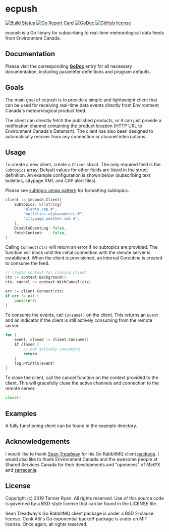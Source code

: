# ecpush
[![Build
Status](https://img.shields.io/travis/TheTannerRyan/ecpush.svg?style=flat-square)](https://travis-ci.org/TheTannerRyan/ecpush)
[![Go Report
Card](https://goreportcard.com/badge/github.com/thetannerryan/ecpush?style=flat-square)](https://goreportcard.com/report/github.com/thetannerryan/ecpush)
[![GoDoc](https://img.shields.io/badge/godoc-reference-5673AF.svg?style=flat-square)](https://pkg.go.dev/github.com/thetannerryan/ecpush)
[![GitHub
license](https://img.shields.io/github/license/TheTannerRyan/ecpush.svg?style=flat-square)](https://github.com/TheTannerRyan/ecpush/blob/master/LICENSE)

ecpush is a Go library for subscribing to real-time meteorological data feeds
from Environment Canada.


## Documentation
Please visit the corresponding
[**GoDoc**](https://pkg.go.dev/github.com/thetannerryan/ecpush) entry for all
necessary documentation, including parameter definitions and program defaults.


## Goals
The main goal of ecpush is to provide a simple and lightweight client that can
be used for receiving real-time data events directly from Environment Canada's
meteorological product feed.

The client can directly fetch the published products, or it can just provide a
notification channel containing the product location (HTTP URL to Environment
Canada's Datamart). The client has also been designed to automatically recover
from any connection or channel interruptions.


## Usage
To create a new client, create a `Client` struct. The only required field is the
`Subtopics` array. Default values for other fields are listed in the struct
definition. An example configuration is shown below (subscribing text bulletins,
citypage XML and CAP alert files).

Please see [subtopic amqp
pattern](https://github.com/MetPX/sarracenia/blob/master/doc/sr_subscribe.1.rst#subtopic-amqp-pattern-subtopic-need-to-be-set)
for formatting subtopics.
```go
client := &ecpush.Client{
    Subtopics: &[]string{
        "alerts.cap.#",
        "bulletins.alphanumeric.#",
        "citypage_weather.xml.#",
    },
    DisableEventLog: false,
    FetchContent:    false,
}
```
Calling `Connect(ctx)` will return an error if no subtopics are provided. The
function will block until the initial connection with the remote server is
established. When the client is provisioned, an internal Goroutine is created to
consume the feed.
```go
// create context for closing client
ctx := context.Background()
ctx, cancel := context.WithCancel(ctx)

err := client.Connect(ctx)
if err != nil {
    panic(err)
}
```
To consume the events, call `Consume()` on the client. This returns an `Event`
and an indicator if the client is still actively consuming from the remote
server.
```go
for {
    event, closed := client.Consume()
    if closed {
        // not actively consuming
        return
    }
    log.Println(event)
}
```
To close the client, call the cancel function on the context provided to the
client. This will gracefully close the active channels and connection to the
remote server.
```go
close()
```


## Examples
A fully functioning client can be found in the example directory.


## Acknowledgements
I would like to thank [Sean Treadway](https://github.com/streadway/) for his Go
RabbitMQ client [package](https://github.com/streadway/amqp). I would also like
to thank Environment Canada and the awesome people at Shared Services Canada for
their developments and "openness" of MetPX and
[sarracenia](https://github.com/MetPX/sarracenia).


## License
Copyright (c) 2019 Tanner Ryan. All rights reserved. Use of this source code is
governed by a BSD-style license that can be found in the LICENSE file.

Sean Treadway's Go RabbitMQ client package is under a BSD 2-clause license. Cenk
Alti's Go exponential backoff package is under an MIT license. Once again, all
rights reserved.
